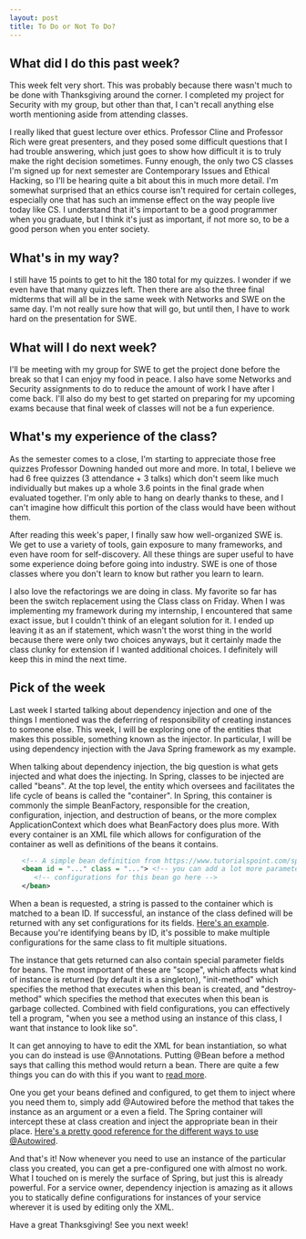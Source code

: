 ```yaml
---
layout: post
title: To Do or Not To Do?
---
```


## What did I do this past week?

This week felt very short. This was probably because there wasn't much to be done with Thanksgiving around the corner. I completed my project for Security with my group, but other than that, I can't recall anything else worth mentioning aside from attending classes.

I really liked that guest lecture over ethics. Professor Cline and Professor Rich were great presenters, and they posed some difficult questions that I had trouble answering, which just goes to show how difficult it is to truly make the right decision sometimes. Funny enough, the only two CS classes I'm signed up for next semester are Contemporary Issues and Ethical Hacking, so I'll be hearing quite a bit about this in much more detail. I'm somewhat surprised that an ethics course isn't required for certain colleges, especially one that has such an immense effect on the way people live today like CS. I understand that it's important to be a good programmer when you graduate, but I think it's just as important, if not more so, to be a good person when you enter society.

## What's in my way?

I still have 15 points to get to hit the 180 total for my quizzes. I wonder if we even have that many quizzes left. Then there are also the three final midterms that will all be in the same week with Networks and SWE on the same day. I'm not really sure how that will go, but until then, I have to work hard on the presentation for SWE.

## What will I do next week?

I'll be meeting with my group for SWE to get the project done before the break so that I can enjoy my food in peace. I also have some Networks and Security assignments to do to reduce the amount of work I have after I come back. I'll also do my best to get started on preparing for my upcoming exams because that final week of classes will not be a fun experience.

## What's my experience of the class?

As the semester comes to a close, I'm starting to appreciate those free quizzes Professor Downing handed out more and more. In total, I believe we had 6 free quizzes (3 attendance + 3 talks) which don't seem like much individually but makes up a whole 3.6 points in the final grade when evaluated together. I'm only able to hang on dearly thanks to these, and I can't imagine how difficult this portion of the class would have been without them.

After reading this week's paper, I finally saw how well-organized SWE is. We get to use a variety of tools, gain exposure to many frameworks, and even have room for self-discovery. All these things are super useful to have some experience doing before going into industry. SWE is one of those classes where you don't learn to know but rather you learn to learn.

I also love the refactorings we are doing in class. My favorite so far has been the switch replacement using the Class class on Friday. When I was implementing my framework during my internship, I encountered that same exact issue, but I couldn't think of an elegant solution for it. I ended up leaving it as an if statement, which wasn't the worst thing in the world because there were only two choices anyways, but it certainly made the class clunky for extension if I wanted additional choices. I definitely will keep this in mind the next time.

## Pick of the week

Last week I started talking about dependency injection and one of the things I mentioned was the deferring of responsibility of creating instances to someone else. This week, I will be exploring one of the entities that makes this possible, something known as the injector. In particular, I will be using dependency injection with the Java Spring framework as my example.

When talking about dependency injection, the big question is what gets injected and what does the injecting. In Spring, classes to be injected are called "beans". At the top level, the entity which oversees and facilitates the life cycle of beans is called the "container". In Spring, this container is commonly the simple BeanFactory, responsible for the creation, configuration, injection, and destruction of beans, or the more complex ApplicationContext which does what BeanFactory does plus more. With every container is an XML file which allows for configuration of the container as well as definitions of the beans it contains.

```xml
   <!-- A simple bean definition from https://www.tutorialspoint.com/spring/spring_bean_definition.htm -->
   <bean id = "..." class = "..."> <!-- you can add a lot more parameters here -->
      <!-- configurations for this bean go here -->
   </bean>
```

When a bean is requested, a string is passed to the container which is matched to a bean ID. If successful, an instance of the class defined will be returned with any set configurations for its fields. [Here's an example](https://www.tutorialspoint.com/spring/spring_beanfactory_container.htm). Because you're identifying beans by ID, it's possible to make multiple configurations for the same class to fit multiple situations.

The instance that gets returned can also contain special parameter fields for beans. The most important of these are "scope", which affects what kind of instance is returned (by default it is a singleton), "init-method" which specifies the method that executes when this bean is created, and "destroy-method" which specifies the method that executes when this bean is garbage collected. Combined with field configurations, you can effectively tell a program, "when you see a method using an instance of this class, I want that instance to look like so".

It can get annoying to have to edit the XML for bean instantiation, so what you can do instead is use @Annotations. Putting @Bean before a method says that calling this method would return a bean. There are quite a few things you can do with this if you want to [read more](https://docs.spring.io/spring-framework/docs/current/javadoc-api/org/springframework/context/annotation/Bean.html).

One you get your beans defined and configured, to get them to inject where you need them to, simply add @Autowired before the method that takes the instance as an argument or a even a field. The Spring container will intercept these at class creation and inject the appropriate bean in their place. [Here's a pretty good reference for the different ways to use @Autowired](http://www.baeldung.com/spring-autowire).

And that's it! Now whenever you need to use an instance of the particular class you created, you can get a pre-configured one with almost no work. What I touched on is merely the surface of Spring, but just this is already powerful. For a service owner, dependency injection is amazing as it allows you to statically define configurations for instances of your service wherever it is used by editing only the XML.

Have a great Thanksgiving! See you next week!
